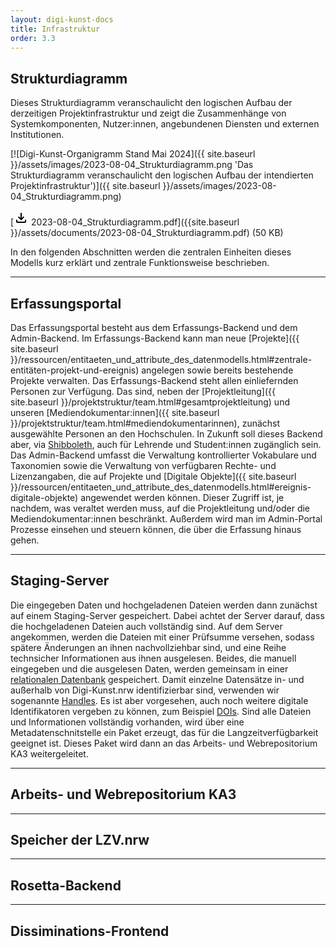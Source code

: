 ```yaml
---
layout: digi-kunst-docs
title: Infrastruktur
order: 3.3
---
```


## Strukturdiagramm
Dieses Strukturdiagramm veranschaulicht den logischen Aufbau der derzeitigen Projektinfrastruktur und zeigt die Zusammenhänge von Systemkomponenten, Nutzer:innen, angebundenen Diensten und externen Institutionen.

[![Digi-Kunst-Organigramm Stand Mai 2024]({{ site.baseurl }}/assets/images/2023-08-04_Strukturdiagramm.png 'Das Strukturdiagramm veranschaulicht den logischen Aufbau der intendierten Projektinfrastruktur')]({{ site.baseurl }}/assets/images/2023-08-04_Strukturdiagramm.png)

[<svg class="download-icon" xmlns="http://www.w3.org/2000/svg" height="24" viewBox="0 -960 960 960" width="24"><path d="M480-320 280-520l56-58 104 104v-326h80v326l104-104 56 58-200 200ZM240-160q-33 0-56.5-23.5T160-240v-120h80v120h480v-120h80v120q0 33-23.5 56.5T720-160H240Z"/></svg> 2023-08-04_Strukturdiagramm.pdf]({{site.baseurl }}/assets/documents/2023-08-04_Strukturdiagramm.pdf) (50 KB)

In den folgenden Abschnitten werden die zentralen Einheiten dieses Modells kurz erklärt und zentrale Funktionsweise beschrieben.

----

## Erfassungsportal

Das Erfassungsportal besteht aus dem Erfassungs-Backend und dem Admin-Backend. Im Erfassungs-Backend kann man neue [Projekte]({{ site.baseurl }}/ressourcen/entitaeten_und_attribute_des_datenmodells.html#zentrale-entitäten-projekt-und-ereignis) angelegen sowie bereits bestehende Projekte verwalten. Das Erfassungs-Backend steht allen einliefernden Personen zur Verfügung. Das sind, neben der [Projektleitung]({{ site.baseurl }}/projektstruktur/team.html#gesamtprojektleitung) und unseren [Mediendokumentar:innen]({{ site.baseurl }}/projektstruktur/team.html#mediendokumentarinnen), zunächst ausgewählte Personen an den Hochschulen. In Zukunft soll dieses Backend aber, via [Shibboleth](https://www.shibboleth.net/), auch für Lehrende und Student:innen zugänglich sein. Das Admin-Backend umfasst die Verwaltung kontrollierter Vokabulare und Taxonomien sowie die Verwaltung von verfügbaren Rechte- und Lizenzangaben, die auf Projekte und [Digitale Objekte]({{ site.baseurl }}/ressourcen/entitaeten_und_attribute_des_datenmodells.html#ereignis-digitale-objekte) angewendet werden können. Dieser Zugriff ist, je nachdem, was veraltet werden muss, auf die Projektleitung und/oder die Mediendokumentar:innen beschränkt. Außerdem wird man im Admin-Portal Prozesse einsehen und steuern können, die über die Erfassung hinaus gehen.

----

## Staging-Server

Die eingegeben Daten und hochgeladenen Dateien werden dann zunächst auf einem Staging-Server gespeichert. Dabei achtet der Server darauf, dass die hochgeladenen Dateien auch vollständig sind. Auf dem Server angekommen, werden die Dateien mit einer Prüfsumme versehen, sodass spätere Änderungen an ihnen nachvollziehbar sind, und eine Reihe technsicher Informationen aus ihnen ausgelesen. Beides, die manuell eingegeben und die ausgelesen Daten, werden gemeinsam in einer [relationalen Datenbank](https://www.ibm.com/de-de/topics/relational-databases) gespeichert. Damit einzelne Datensätze in- und außerhalb von Digi-Kunst.nrw identifizierbar sind, verwenden wir sogenannte [Handles](https://www.handle.net/). Es ist aber vorgesehen, auch noch weitere digitale Identifikatoren vergeben zu können, zum Beispiel [DOIs](https://www.doi.org/). Sind alle Dateien und Informationen vollständig vorhanden, wird über eine Metadatenschnitstelle ein Paket erzeugt, das für die Langzeitverfügbarkeit geeignet ist. Dieses Paket wird dann an das Arbeits- und Webrepositorium KA3 weitergeleitet.

----

## Arbeits- und Webrepositorium KA3

----

## Speicher der LZV.nrw

----

## Rosetta-Backend

----

## Dissiminations-Frontend

